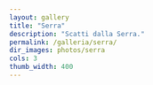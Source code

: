 ```yaml
---
layout: gallery
title: "Serra"
description: "Scatti dalla Serra."
permalink: /galleria/serra/
dir_images: photos/serra
cols: 3
thumb_width: 400
---
```


<!-- Testo opzionale sopra la griglia (descrizione, note, ecc.) -->
